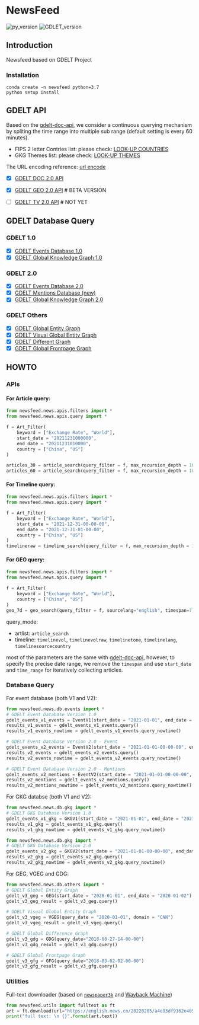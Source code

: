 # NewsFeed
![py_version](https://img.shields.io/badge/python-3.6+-brightgreen)
![GDLET_version](https://img.shields.io/badge/GDELT-V1&V2-orange)


## Introduction

Newsfeed based on GDELT Project

### Installation

```shell
conda create -n newsfeed python=3.7
python setup install
```

## GDELT API

Based on the [gdelt-doc-api](https://github.com/alex9smith/gdelt-doc-api/), we consider a continuous querying mechanism by spliting the time range into multiple sub range (default setting is every 60 minutes).

* FIPS 2 letter Contries list: please check: [LOOK-UP COUNTRIES](http://data.gdeltproject.org/api/v2/guides/LOOKUP-COUNTRIES.TXT)
* GKG Themes list: please check: [LOOK-UP THEMES](http://data.gdeltproject.org/api/v2/guides/LOOKUP-GKGTHEMES.TXT)

The URL encoding reference: [url encode](https://www.eso.org/~ndelmott/url_encode.html)


 - [x] [GDELT DOC 2.0 API](https://blog.gdeltproject.org/gdelt-doc-2-0-api-debuts/)
 - [x] [GDELT GEO 2.0 API](https://blog.gdeltproject.org/gdelt-geo-2-0-api-debuts) # BETA VERSION
 - [ ] [GDELT TV 2.0 API](https://blog.gdeltproject.org/gdelt-2-0-television-api-debuts/) # NOT YET


## GDELT Database Query

### GDELT 1.0

 - [x] [GDELT Events Database 1.0](http://data.gdeltproject.org/events/index.html)
 - [x] [GDELT Global Knowledge Graph 1.0](http://data.gdeltproject.org/gkg/index.html)

### GDELT 2.0

 - [x] [GDELT Events Database 2.0](https://blog.gdeltproject.org/gdelt-2-0-our-global-world-in-realtime/)
 - [x] [GDELT Mentions Database (new)](https://blog.gdeltproject.org/gdelt-2-0-our-global-world-in-realtime/)
 - [x] [GDELT Global Knowledge Graph 2.0](https://blog.gdeltproject.org/gdelt-2-0-our-global-world-in-realtime/)

### GDELT Others
- [x] [GDELT Global Entity Graph](https://blog.gdeltproject.org/announcing-the-global-entity-graph-geg-and-a-new-11-billion-entity-dataset/)
- [x] [GDELT Visual Global Entity Graph](https://blog.gdeltproject.org/what-googles-cloud-video-ai-sees-watching-decade-of-television-news-the-visual-global-entity-graph-2-0/)
- [x] [GDELT Different Graph](https://blog.gdeltproject.org/announcing-the-gdelt-global-difference-graph-gdg-planetary-scale-change-detection-for-the-global-news-media/)  
- [x] [GDELT Global Frontpage Graph](https://blog.gdeltproject.org/announcing-gdelt-global-frontpage-graph-gfg/)

## HOWTO

### APIs

#### For Article query:

```python
from newsfeed.news.apis.filters import * 
from newsfeed.news.apis.query import * 

f = Art_Filter(
    keyword = ["Exchange Rate", "World"],
    start_date = "20211231000000",
    end_date = "20211231010000",
    country = ["China", "US"]
)

articles_30 = article_search(query_filter = f, max_recursion_depth = 100, time_range = 30)
articles_60 = article_search(query_filter = f, max_recursion_depth = 100, time_range = 60)
```

#### For Timeline query:

```python
from newsfeed.news.apis.filters import * 
from newsfeed.news.apis.query import * 

f = Art_Filter(
    keyword = ["Exchange Rate", "World"],
    start_date = "2021-12-31-00-00-00",
    end_date = "2021-12-31-01-00-00",
    country = ["China", "US"]
)
timelineraw = timeline_search(query_filter = f, max_recursion_depth = 100, query_mode = "timelinevolraw")
```

#### For GEO query:

```python
from newsfeed.news.apis.filters import * 
from newsfeed.news.apis.query import * 

f = Art_Filter(
    keyword = ["Exchange Rate", "World"],
    country = ["China", "US"]
)
geo_7d = geo_search(query_filter = f, sourcelang="english", timespan=7)
```

query_mode:
* artlist: `article_search`
* timeline: `timelinevol`, `timelinevolraw`, `timelinetone`, `timelinelang`, `timelinesourcecountry`

most of the parameters are the same with [gdelt-doc-api](https://github.com/alex9smith/gdelt-doc-api/), however, to specify the precise date range, we remove the `timespan` and use `start_date` and `time_range` for iteratively collecting articles.


### Database Query

For event database (both V1 and V2):

```python
from newsfeed.news.db.events import *
# GDELT Event Database Version 1.0
gdelt_events_v1_events = EventV1(start_date = "2021-01-01", end_date = "2021-01-02")
results_v1_events = gdelt_events_v1_events.query()
results_v1_events_nowtime = gdelt_events_v1_events.query_nowtime()

# GDELT Event Database Version 2.0 - Event
gdelt_events_v2_events = EventV2(start_date = "2021-01-01-00-00-00", end_date = "2021-01-02-00-00-00")
results_v2_events = gdelt_events_v2_events.query()
results_v2_events_nowtime = gdelt_events_v2_events.query_nowtime()

# GDELT Event Database Version 2.0 - Mentions
gdelt_events_v2_mentions = EventV2(start_date = "2021-01-01-00-00-00", end_date = "2021-01-02-00-00-00", table = "mentions")
results_v2_mentions = gdelt_events_v2_mentions.query()
results_v2_mentions_nowtime = gdelt_events_v2_mentions.query_nowtime()

```

For GKG databse (both V1 and V2):

```python
from newsfeed.news.db.gkg import *
# GDELT GKG Database Version 1.0
gdelt_events_v1_gkg = GKGV1(start_date = "2021-01-01", end_date = "2021-01-02")
results_v1_gkg = gdelt_events_v1_gkg.query()
results_v1_gkg_nowtime = gdelt_events_v1_gkg.query_nowtime()

from newsfeed.news.db.gkg import *
# GDELT GKG Database Version 2.0
gdelt_events_v2_gkg = GKGV2(start_date = "2021-01-01-00-00-00", end_date = "2021-01-02-00-00-00")
results_v2_gkg = gdelt_events_v2_gkg.query()
results_v2_gkg_nowtime = gdelt_events_v2_gkg.query_nowtime()
```

For GEG, VGEG and GDG:

```python
from newsfeed.news.db.others import *
# GDELT Global Entity Graph
gdelt_v3_geg = GEG(start_date = "2020-01-01", end_date = "2020-01-02")
gdelt_v3_geg_result = gdelt_v3_geg.query()

# GDELT Visual Global Entity Graph
gdelt_v3_vgeg = VGEG(query_date = "2020-01-01", domain = "CNN")
gdelt_v3_vgeg_result = gdelt_v3_vgeg.query() 

# GDELT Global Difference Graph
gdelt_v3_gdg = GDG(query_date="2018-08-27-14-00-00")
gdelt_v3_gdg_result = gdelt_v3_gdg.query()

# GDELT Global Frontpage Graph
gdelt_v3_gfg = GFG(query_date="2018-03-02-02-00-00")
gdelt_v3_gfg_result = gdelt_v3_gfg.query()
```

### Utilities

Full-text downloader (based on [`newspaper3k`](https://github.com/codelucas/newspaper) and [Wayback Machine](https://archive.org/help/wayback_api.php))

```python
from newsfeed.utils import fulltext as ft
art = ft.download(url="https://english.news.cn/20220205/a4e93df9162e4053af64c392b5f5bfec/c.html")
print("full text: \n {}".format(art.text))
```
